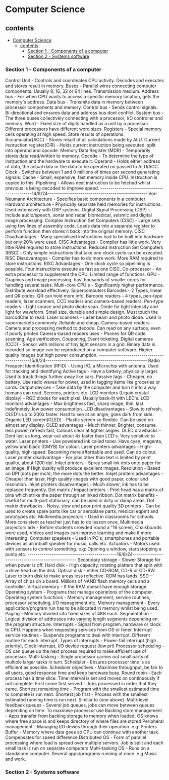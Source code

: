 # Computer Science

## contents
- [Computer Science](#computer-science)
  - [contents](#contents)
    - [Section 1 - Components of a computer](#section-1---components-of-a-computer)
    - [Section 2 - Systems software](#section-2---systems-software)


### Section 1 - Components of a computer
Control Unit - Controls and coordinates CPU activity. Decodes and executes and stores result in memory.
Buses - Parallel wires connecting computer components. Usually 8, 16, 32 or 64 lines. Transmission medium.
Address bus - For when CPU wants to access a specific memory location, gets the memory's address.
Data bus - Transmits data in memory between processor components and memory.
Control bus - Sends control signals. Bi-directional and ensures data and address bus dont conflict.
System bus - The three buses collectively connecting with a processor, I/O controller and memory.
Word - Fixed size of digits handled as a unit by a processor. Different processors have different word sizes.
Registers - Special memory cells operating at high speed. Store results of operations.
Accumulator(ACC) - Stores result of all calculations made by ALU.
Current Instruction register(CIR) -  Holds current instruction being executed, split into operand and opcode.
Memory Data Register (MDR) - Temporarily stores data read/written to memory.
Opcode - To determine the type of instruction and the hardware to execute it.
Operand - Holds either address of data, the actual data or the data to be operated on passed to ALU/ACC.
Clock - Switches between 1 and 0 millions of times per second generating signals.
Cache - Small, expensive, fast memory inside CPU. Instruction is copied to this.
Pipelining - Allows next instruction to be fetched whilst previous is being decoded to improve speed.
--------------------------------------------14/8/24-------------------------------------------------
Von Neumann Architecture - Specifies basic components in a computer
Hardvard architecture - Physically separate held memories for instructions. Used extensively with DSP systems.
Digital Signal Processing (DSP) - Include audio/speech, sonar and radar, biomedical, seismic and digital image processing.
Complex Instruction Set Computers (CISC) - Large sets using few lines of assembly code. Loads data into a separate register to perform function then stores it back into the original memory.
CISC Disadvantages - Many specialised instructions had to be built into hardware but only 20% were used.
CISC Advantages - Compiler has little work. Very little RAM required to store instructions.
Reduced Instruction Set Computers (RISC) - Only simple instructions that take one clock cycle can be executed.
RISC Disadvantages - Compiler has to do more work. More RAM required to store instructions.
RISC Advantages - One clock cycle so pipelining is possible. Four instructions execute as fast as one CISC.
Co-processor - An extra processor to supplement the CPU. Limited range of functions.
GPU - Graphics and image processing, has thousands of smaller cores for handling several tasks.
Multi-core CPU's - Significantly higher performance. Distribute workload effectively. Supercomputers
Barcodes - 2 Types, linear and QR codes. QR can hold more info.
Barcode readers - 4 types, pen-type readers, laser scanners, CCD readers and camera-based readers.
Pen-type readers - Light source and photo diode scan. Diode for light intensity and light for waveform. Small size, durable and simple design. Must touch the barcodChe to read.
Laser scanners - Laser beam and photo diode. Used in supermarkets commonly. Reliable and cheap.
Camera-based readers - Camera and processing method to decode. Can read on any surface, even if poorly printed
Camera-based readers uses - Phones for QR code scanning, Age verification, Couponing, Event ticketing.
Digital cameras (CCD) - Sensor with millions of tiny light sensors in a grid. Binary data is recorded so image can be reproduced on a computer software. Higher quality images but high power consumption.
--------------------------------------------15/8/24--------------------------------------------------
Radio Frequent Identification (RFID) - Using I/O, a Microchip with antenna. Used for tracking and identifying
Active tags - Have a battery, physically larger. Used to track things further away like cars.
Passive tags - Cheaper, no battery. Use radio waves for power, used in tagging items like groceries or cards.
Output devices - Take data by the computer and turn it into a way humans can read. Screens, printers etc.
LCD monitors (Liquid crystal display) - RGD diodes for each pixel. Usually back-lit with LED's.
LCD monitors advantages - Max brightness fast, sharp image, thin, last indefinetely, low power consumption.
LCD disadvantages - Slow to refresh, OLED's up to 200x faster. Hard to see at an angle, goes dark from side.
Organic LED screen(OLED) - Plastic screen so flexible. Can be used on almost any display.
OLED advantages - Much thinner, Brighter, consume less power, refresh fast, Colours clear at tighter angles.
OLED drawbacks - Dont last as long, wear out about 4x faster than LCD's. Very sensitive to water.
Laser printers - Use powdered ink called toner. Have cyan, magenta, yellow and black (CMYB) for colour.
Laser printers advantages - High-quality, high-speed. Becoming more affordable and used. Can do colour.
Laser printer disadvantage - For jobs other than text is limited by print quality, about 1200 dpi.
Inkjet printers - Spray small ink dots onto paper for an image. If High quality will produce excellent images.
Resolution - Based on DPI (dots per inch), the more dots the better.
Inkjet printers advantages - Cheaper than laser, High quality images with good paper, colour and resolution.
Inkjet printers disadvantages - Much slower, ink has to be replaced frequently.
Dot matrix / Impact printers - Print head has a matrix of pins which strike the paper through an inked ribbon.
Dot matrix benefits - Useful for multi-part stationary, can be used in dirty or damp areas.
Dot matrix drawbacks - Noisy, slow and poor print quality
3D printers - Can be used to create spare parts like car or aeroplane parts, medical eqpmt and prototypes etc.
Multimedia projectors - Used in classrooms for schools. More consistent as teacher just has to do lesson once.
Multimedia projectors adv - Before students crowded round a "16 screen, Chalkboards were used, Videos and images can improve learning and make it more interesting.
Computer speakers - Used in PC's, smartphones and portable devices as an inbuilt speaker for music, calls etc.
Actuators - Motors used with sensors to control something. e.g: Opening a window, start/stopping a pump etc.
--------------------------------------------16/8/24--------------------------------------------------
Secondary storage - Slower Storage for when power is off.
Hard disk - High capacity, rotating platters that spin with a drive head on the disk.
Optical disk - etiher CD-ROM, CD-R or CD-RW. Laser to burn disk to make areas less reflective. ROM has lands.
SSD - Array of chips on a board. Millions of NAND flash memory cells and a controller.
Virtual memory - If the RAM doesnt have enough storage.
Operating system - Programs that manage operations of the computer.
Operating system functions - Memory management, service routines, processor scheduling, I/O management etc.
Memory management - Every application/program run has to be allocated in memory whilst being used.
Paging - Memory divided into fixed sizes of 4KB each.
Segmentation - Logical division of addresses into varying length segments depending on the program structure.
Interrupts - Signal from program, hardware or clock to CPU. Happens when requesting services from OS or timer.
Interrupt service routines - Suspends programs to deal with interrupt. Different routine for each interrupt.
Types of interrupts - Power-fail interrupt (high priority), Clock interrupt, I/O device request (low pri)
Processor scheduling - OS can queue up the next process required to make efficient use of processor.
Multi-tasking - Single processor carries out small parts of multiple larger tasks in turn.
Scheduler - Ensures processor time is as efficient as possible.
Scheduler objectives - Maximise throughput, be fair to all users, good response time and keep hardware busy.
Round robin - Each process has a time slice. Time interval is set and moves on continuously if not complete.
First come first served - Jobs processed in order that they came.
Shortest remaining time - Program with the smallest estimated time to complete is run next.
Shortest job first - Process with the smallest estimated running time is run next. Similar to (one above).
Multi-level feedback queues - Several job queues, jobs can move between queues depending on time. To maximise processor use
Backing store management - Apps transfer from backing storage to memory when loaded. OS knows where free space is and keeps directory of where files are stored
Peripheral management - Managing I/O devies through their operation. e.g: Printers
Buffer - Memory where data goes so CPU can continue with another task. Compensates for speed difference
Distributed OS - Form of parallel processing where load is spread over multiple servers. Job is split and each small task is run on separate computers
Multi-tasking OS - Runs on a standalone computer. Several apps/programs running at once. e.g Music and work.









### Section 2 - Systems software